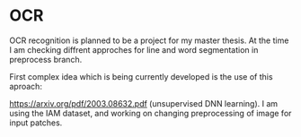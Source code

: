 # OCR

OCR recognition is planned to be a project for my master thesis. 
At the time I am checking diffrent approches for line and word segmentation in preprocess branch.

First complex idea which is being currently developed is the use of this aproach:

https://arxiv.org/pdf/2003.08632.pdf (unsupervised DNN learning). I am using the IAM dataset, and working on changing preprocessing of image for input patches.
